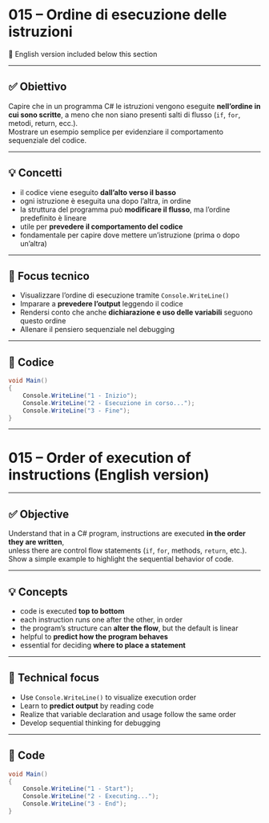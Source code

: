 # 015 – Ordine di esecuzione delle istruzioni  
🔽 English version included below this section

---

## ✅ Obiettivo

Capire che in un programma C# le istruzioni vengono eseguite **nell’ordine in cui sono scritte**,  a meno che non siano presenti salti di flusso (`if`, `for`, metodi, return, ecc.).  
Mostrare un esempio semplice per evidenziare il comportamento sequenziale del codice.

---

## 💡 Concetti

- il codice viene eseguito **dall’alto verso il basso**  
- ogni istruzione è eseguita una dopo l’altra, in ordine  
- la struttura del programma può **modificare il flusso**, ma l’ordine predefinito è lineare  
- utile per **prevedere il comportamento del codice**  
- fondamentale per capire dove mettere un’istruzione (prima o dopo un’altra)

---

## 🧠 Focus tecnico

- Visualizzare l’ordine di esecuzione tramite `Console.WriteLine()`  
- Imparare a **prevedere l’output** leggendo il codice  
- Rendersi conto che anche **dichiarazione e uso delle variabili** seguono questo ordine  
- Allenare il pensiero sequenziale nel debugging

---

## 📄 Codice

```csharp
void Main()
{
    Console.WriteLine("1 - Inizio");
    Console.WriteLine("2 - Esecuzione in corso...");
    Console.WriteLine("3 - Fine");
}
```
---

# 015 – Order of execution of instructions (English version)

---

## ✅ Objective

Understand that in a C# program, instructions are executed **in the order they are written**,  
unless there are control flow statements (`if`, `for`, methods, `return`, etc.).  
Show a simple example to highlight the sequential behavior of code.

---

## 💡 Concepts

- code is executed **top to bottom**  
- each instruction runs one after the other, in order  
- the program’s structure can **alter the flow**, but the default is linear  
- helpful to **predict how the program behaves**  
- essential for deciding **where to place a statement**

---

## 🧠 Technical focus

- Use `Console.WriteLine()` to visualize execution order  
- Learn to **predict output** by reading code  
- Realize that variable declaration and usage follow the same order  
- Develop sequential thinking for debugging

---

## 📄 Code

```csharp
void Main()
{
    Console.WriteLine("1 - Start");
    Console.WriteLine("2 - Executing...");
    Console.WriteLine("3 - End");
}

